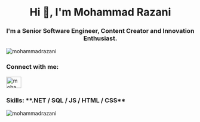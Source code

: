 <h1 align="center">Hi 👋, I'm Mohammad Razani</h1>
<h3 align="center">I'm a Senior Software Engineer, Content Creator and Innovation Enthusiast.</h3>

<p align="left"> <img src="https://komarev.com/ghpvc/?username=mohammadrazani&label=Profile%20views&color=0e75b6&style=flat" alt="mohammadrazani" /> </p>

<h3 align="left">Connect with me:</h3>
<p align="left">
<a href="https://linkedin.com/in/mohammadrazani" target="blank"><img align="center" src="https://raw.githubusercontent.com/rahuldkjain/github-profile-readme-generator/master/src/images/icons/Social/linked-in-alt.svg" alt="mohammadrazani" height="30" width="40" /></a>
</p>

<h3>Skills: **.NET / SQL / JS / HTML / CSS**</h3>
<p><img align="center" src="https://github-readme-stats.vercel.app/api/top-langs?username=mohammadrazani&show_icons=true&locale=en&layout=compact" alt="mohammadrazani" /></p>

